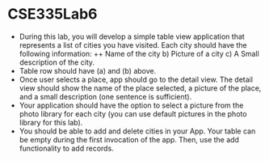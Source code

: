 # CSE335Lab6
+ During this lab, you will develop a simple table view application that represents a list of cities
you have visited.
Each city should have the following information:
++ Name of the city
b) Picture of a city
c) A Small description of the city.
+ Table row should have (a) and (b) above.
+ Once user selects a place, app should go to the detail view. The detail view should show the name
of the place selected, a picture of the place, and a small description (one sentence is sufficient).
+ Your application should have the option to select a picture from the photo library for each city (you
can use default pictures in the photo library for this lab).
+ You should be able to add and delete cities in your App. Your table can be empty during the first
invocation of the app. Then, use the add functionality to add records.
